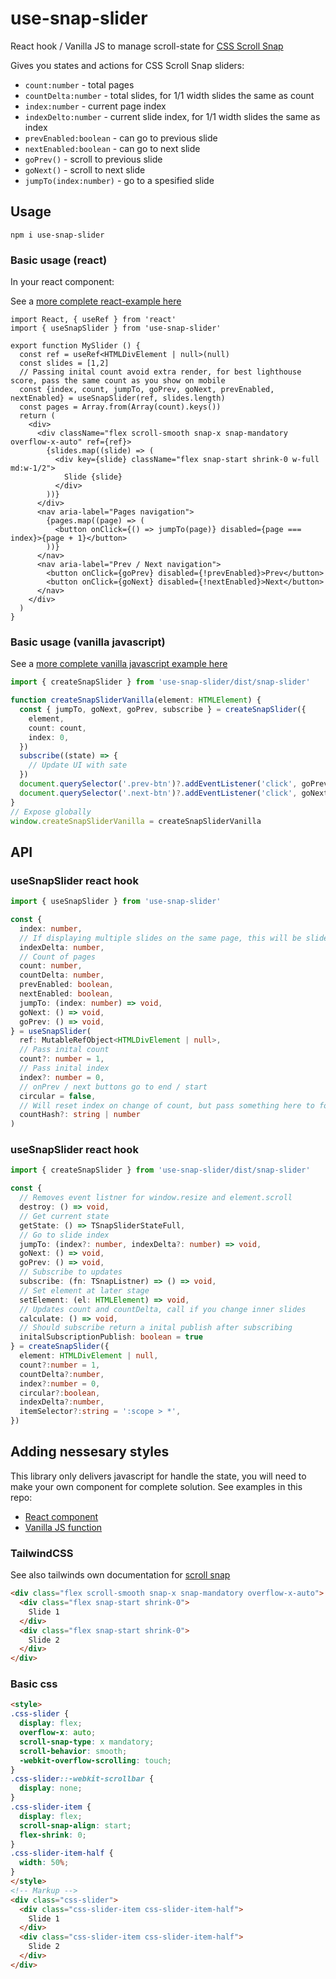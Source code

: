 # use-snap-slider

React hook / Vanilla JS to manage scroll-state for [CSS Scroll Snap](https://caniuse.com/?search=scroll-snap)

Gives you states and actions for CSS Scroll Snap sliders:

* `count:number` - total pages
* `countDelta:number` - total slides, for 1/1 width slides the same as count
* `index:number` - current page index
* `indexDelto:number` - current slide index, for 1/1 width slides the same as index
* `prevEnabled:boolean` - can go to previous slide
* `nextEnabled:boolean` - can go to next slide
* `goPrev()` - scroll to previous slide
* `goNext()` - scroll to next slide
* `jumpTo(index:number)` - go to a spesified slide

## Usage

`npm i use-snap-slider`

### Basic usage (react)

In your react component:

See a [more complete react-example here](https://github.com/gerhardsletten/use-snap-slider/blob/main/src/react-example/SnapSliderReact.tsx)

```tsx
import React, { useRef } from 'react'
import { useSnapSlider } from 'use-snap-slider'

export function MySlider () {
  const ref = useRef<HTMLDivElement | null>(null)
  const slides = [1,2]
  // Passing inital count avoid extra render, for best lighthouse score, pass the same count as you show on mobile
  const {index, count, jumpTo, goPrev, goNext, prevEnabled, nextEnabled} = useSnapSlider(ref, slides.length)
  const pages = Array.from(Array(count).keys())
  return (
    <div>
      <div className="flex scroll-smooth snap-x snap-mandatory overflow-x-auto" ref={ref}>
        {slides.map((slide) => (
          <div key={slide} className="flex snap-start shrink-0 w-full md:w-1/2">
            Slide {slide}
          </div>
        ))}
      </div>
      <nav aria-label="Pages navigation">
        {pages.map((page) => (
          <button onClick={() => jumpTo(page)} disabled={page === index}>{page + 1}</button>
        ))}
      </nav>
      <nav aria-label="Prev / Next navigation">
        <button onClick={goPrev} disabled={!prevEnabled}>Prev</button>
        <button onClick={goNext} disabled={!nextEnabled}>Next</button>
      </nav>
    </div>
  )
}
```

### Basic usage (vanilla javascript)

See a [more complete vanilla javascript example here](https://github.com/gerhardsletten/use-snap-slider/blob/main/src/vanilla-example/create-snap-slider.ts)

```ts
import { createSnapSlider } from 'use-snap-slider/dist/snap-slider'

function createSnapSliderVanilla(element: HTMLElement) {
  const { jumpTo, goNext, goPrev, subscribe } = createSnapSlider({
    element,
    count: count,
    index: 0,
  })
  subscribe((state) => {
    // Update UI with sate
  })
  document.querySelector('.prev-btn')?.addEventListener('click', goPrev)
  document.querySelector('.next-btn')?.addEventListener('click', goNext)
}
// Expose globally
window.createSnapSliderVanilla = createSnapSliderVanilla
```

## API

### useSnapSlider react hook

```ts
import { useSnapSlider } from 'use-snap-slider'

const {
  index: number,
  // If displaying multiple slides on the same page, this will be slide at left position
  indexDelta: number,
  // Count of pages
  count: number,
  countDelta: number,
  prevEnabled: boolean,
  nextEnabled: boolean,
  jumpTo: (index: number) => void,
  goNext: () => void,
  goPrev: () => void,
} = useSnapSlider(
  ref: MutableRefObject<HTMLDivElement | null>,
  // Pass inital count
  count?: number = 1,
  // Pass inital index
  index?: number = 0,
  // onPrev / next buttons go to end / start 
  circular = false,
  // Will reset index on change of count, but pass something here to force a reset even if count dont change
  countHash?: string | number
)
```

### useSnapSlider react hook

```ts
import { createSnapSlider } from 'use-snap-slider/dist/snap-slider'

const {
  // Removes event listner for window.resize and element.scroll
  destroy: () => void,
  // Get current state
  getState: () => TSnapSliderStateFull,
  // Go to slide index
  jumpTo: (index?: number, indexDelta?: number) => void,
  goNext: () => void,
  goPrev: () => void,
  // Subscribe to updates
  subscribe: (fn: TSnapListner) => () => void,
  // Set element at later stage
  setElement: (el: HTMLElement) => void,
  // Updates count and countDelta, call if you change inner slides
  calculate: () => void,
  // Should subscribe return a inital publish after subscribing
  initalSubscriptionPublish: boolean = true
} = createSnapSlider({
  element: HTMLDivElement | null,
  count?:number = 1,
  countDelta?:number,
  index?:number = 0,
  circular?:boolean,
  indexDelta?:number,
  itemSelector?:string = ':scope > *',
})
```

## Adding nessesary styles

This library only delivers javascript for handle the state, you will need to make your own component for complete solution. See examples in this repo: 

* [React component](https://github.com/gerhardsletten/use-snap-slider/blob/main/src/react-example/SnapSliderReact.tsx)
* [Vanilla JS function](https://github.com/gerhardsletten/use-snap-slider/blob/main/src/vanilla-example/create-snap-slider.ts)

### TailwindCSS

See also tailwinds own documentation for [scroll snap](https://tailwindcss.com/docs/scroll-snap-type)

```html
<div class="flex scroll-smooth snap-x snap-mandatory overflow-x-auto">
  <div class="flex snap-start shrink-0">
    Slide 1
  </div>
  <div class="flex snap-start shrink-0">
    Slide 2
  </div>
</div>
```

### Basic css

```html
<style>
.css-slider {
  display: flex;
  overflow-x: auto;
  scroll-snap-type: x mandatory;
  scroll-behavior: smooth;
  -webkit-overflow-scrolling: touch;
}
.css-slider::-webkit-scrollbar {
  display: none;
}
.css-slider-item {
  display: flex;
  scroll-snap-align: start;
  flex-shrink: 0;
}
.css-slider-item-half {
  width: 50%;
}
</style>
<!-- Markup -->
<div class="css-slider">
  <div class="css-slider-item css-slider-item-half">
    Slide 1
  </div>
  <div class="css-slider-item css-slider-item-half">
    Slide 2
  </div>
</div>
```
